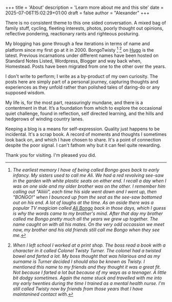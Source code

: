 +++
title = 'About'
description = 'Learn more about me and this site'
date = 2025-07-06T15:02:29+01:00
draft = false
author = "Alexander"
+++

There is no consistent theme to this one sided conversation. A mixed bag of family stuff, cycling, fleeting interests, photos, poorly thought out opinions, reflective pondering, reactionary rants and righteous posturing. 

My blogging has gone through a few iterations in terms of name and platform since my first go at it in 2000. BongoTwisty [^1] [^2] on [Hugo](https://gohugo.io) is the latest. Previous incarnations under different names have been hosted on Standard Notes Listed, Wordpress, Blogger and way back when, Homestead. Posts have been migrated from one to the other over the years.

I don't write to perform; I write as a by-product of my own curiosity. The posts here are simply part of a personal journey, capturing thoughts and experiences as they unfold rather than polished tales of daring-do or any supposed wisdom.

My life is, for the most part, reassuringly mundane, and there is a contentment in that. It’s a foundation from which to explore the occasional quiet challenge, found in reflection, self directed learning, and the hills and hedgerows of winding country lanes.

Keeping a blog is a means for self-expression. Quality just happens to be incidental. It's a scrap book. A record of moments and thoughts I sometimes look back on, and which I have chosen to share. It's a point of connection despite the poor signal. I can't fathom why but it can feel quite rewarding. 

Thank you for visiting. I'm pleased you did. 

 [^1]: *The earliest memory I have of being called Bongo goes back to early infancy. My sisters used to call me Ali. We had a red revolving see-saw in the garden with white plastic seats on either end. I recall a day when I was on one side and my older brother was on the other. I remember him calling out "Aliiiii", each time his side went down and I went up, then "BONGO!" when I bounced up from the seat as the see-saw bottomed out on his end. A lot of laughs at the time. As an aside there was a popular TV magician called [Ali Bongo](https://en.wikipedia.org/wiki/Ali_Bongo_(magician)) back in those days, which I guess is why the words came to my brother's mind. After that day my brother called me Bongo pretty much all the years we grew up together. The name caught on with all his mates. On the very odd occassion we meet now, my brother and his old friends still call me Bongo when they see me.* 
 
 [^2]: *When I left school I worked at a print shop. The boss read a book with a character in it called Colonel Twisty Turner. The colonel had a twisted bowel and farted a lot. My boss thought that was hilarious and as my surname is Turner decided I should also be known as Twisty. I mentioned this name to my friends and they thought it was a great fit. Not because I farted a lot but because of my ways as a teenager. A little bit dodgy sometimes. Again the name stuck and travelled with me into my early twenties during the time I trained as a mental health nurse. I'm still called Twisty now by friends from those years that I have maintanined contact with.*  


